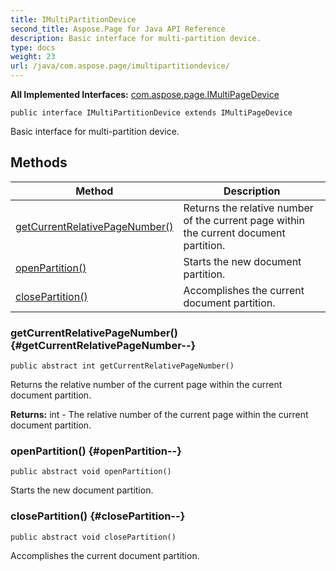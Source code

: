 ```yaml
---
title: IMultiPartitionDevice
second_title: Aspose.Page for Java API Reference
description: Basic interface for multi-partition device.
type: docs
weight: 23
url: /java/com.aspose.page/imultipartitiondevice/
---
```

**All Implemented Interfaces:**
[com.aspose.page.IMultiPageDevice](../../com.aspose.page/imultipagedevice)
```
public interface IMultiPartitionDevice extends IMultiPageDevice
```

Basic interface for multi-partition device.
## Methods

| Method | Description |
| --- | --- |
| [getCurrentRelativePageNumber()](#getCurrentRelativePageNumber--) | Returns the relative number of the current page within the current document partition. |
| [openPartition()](#openPartition--) | Starts the new document partition. |
| [closePartition()](#closePartition--) | Accomplishes the current document partition. |
### getCurrentRelativePageNumber() {#getCurrentRelativePageNumber--}
```
public abstract int getCurrentRelativePageNumber()
```


Returns the relative number of the current page within the current document partition.

**Returns:**
int - The relative number of the current page within the current document partition.
### openPartition() {#openPartition--}
```
public abstract void openPartition()
```


Starts the new document partition.

### closePartition() {#closePartition--}
```
public abstract void closePartition()
```


Accomplishes the current document partition.

